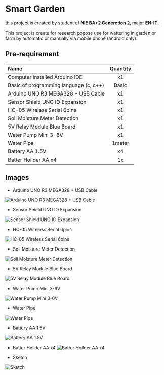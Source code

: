 # Smart Garden

this project is created by student of **NIE BA+2 Generetion 2**, major **EN-IT**.

This project is create for research popose use for wattering in garden or farm by automatic or manually via mobile phone (android only).

## Pre-requirement

| Name                                   | Quantity |
|:-------------------------------------- |:--------:|
| Computer installed Arduino IDE         | x1       |
| Basic of programming language (c, c++) | Basic    |
| Arduino UNO R3 MEGA328 + USB Cable     | x1       |
| Sensor Shield UNO IO Expansion         | x1       |
| HC-05 Wireless Serial 6pins            | x1       |
| Soil Moisture Meter Detection          | x1       |
| 5V Relay Module Blue Board             | x1       |
| Water Pump Mini 3-6V                   | x1       |
| Water Pipe                             | 1meter   |
| Battery AA 1.5V                        | x4       |
| Batter Hoilder AA x4                   | 1x       |

## Images

- Arduino UNO R3 MEGA328 + USB Cable

![Arduino UNO R3 MEGA328 + USB Cable](images/Arduino_UNO_R3_MEGA328_and_USB_cable.jpeg "Arduino UNO R3 MEGA328 + USB Cable")

- Sensor Shield UNO IO Expansion

![Sensor Shield UNO IO Expansion](images/Sensor_Shield_UNO_IO_Expansion.webp "Sensor Shield UNO IO Expansion")

- HC-05 Wireless Serial 6pins

![HC-05 Wireless Serial 6pins](/images/HC-05_Wireless_Serial_6pins.webp "HC-05 Wireless Serial 6pins")

- Soil Moisture Meter Detection

![Soil Moisture Meter Detection](/images/Soil_Moisture_Meter_Detection.jpeg "Soil Moisture Meter Detection")

- 5V Relay Module Blue Board

![5V Relay Module Blue Board](images/5V_Relay_Module_Blue_Board.jpeg "5V Relay Module Blue Board")

- Water Pump Mini 3-6V

![Water Pump Mini 3-6V ](images/Water_PumpMini_3-6V.webp "Water Pump Mini 3-6V")

- Water Pipe

![Water Pipe](images/Water_Pipe.webp "Water Pipe")

- Battery AA 1.5V

![Battery AA 1.5V](images/Battery_AA_1.5V.webp "Battery AA 1.5V")

- Batter Hoilder AA x4
![Batter Hoilder AA x4](images/Batter_Hoilder_AA_x4.jpeg "Batter Hoilder AA x4")

- Sketch

![Sketch](images/Sketch_image.png "Sketch")
